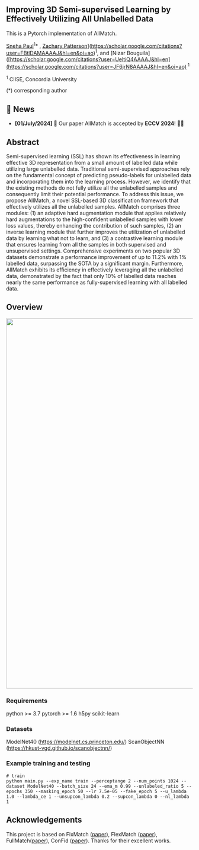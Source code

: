 ## Improving 3D Semi-supervised Learning by Effectively Utilizing All Unlabelled Data
This is a Pytorch implementation of AllMatch.

[Sneha Paul](https://snehaputul.github.io/)<sup>1</sup>\* , [Zachary Patterson]([https://scholar.google.com/citations?user=oMvFn0wAAAAJ&hl=en)](https://scholar.google.com/citations?user=FBtlDAMAAAAJ&hl=en&oi=ao)<sup>1</sup>, and [Nizar Bouguila]([https://scholar.google.com/citations?user=UeltiQ4AAAAJ&hl=en](https://scholar.google.com/citations?user=JF6jrN8AAAAJ&hl=en&oi=ao)<sup> 1</sup>

<sup>1</sup>  CIISE, Concordia University

(*) corresponding author

## 📣 News

- **[01/July/2024]** 🎉 Our paper AllMatch is accepted by **ECCV 2024**! 🥳🥳


## Abstract

Semi-supervised learning (SSL) has shown its effectiveness in learning effective 3D representation from a small amount of labelled data while utilizing large unlabelled data. Traditional semi-supervised approaches rely on the fundamental concept of predicting pseudo-labels for unlabelled data and incorporating them into the learning process. However, we identify that the existing methods do not fully utilize all the unlabelled samples and consequently limit their potential performance. To address this issue, we propose AllMatch, a novel SSL-based 3D classification framework that effectively utilizes all the unlabelled samples. AllMatch comprises three modules: (1) an adaptive hard augmentation module that applies relatively hard augmentations to the high-confident unlabelled samples with lower loss values, thereby enhancing the contribution of such samples, (2) an inverse learning module that further improves the utilization of unlabelled data by learning what not to learn, and (3) a contrastive learning module that ensures learning from all the samples in both supervised and unsupervised settings. Comprehensive experiments on two popular 3D datasets demonstrate a performance improvement of up to 11.2\% with 1\% labelled data, surpassing the SOTA by a significant margin. Furthermore, AllMatch exhibits its efficiency in effectively leveraging all the unlabelled data, demonstrated by the fact that only 10\% of labelled data reaches nearly the same performance as fully-supervised learning with all labelled data.


## Overview

<div  align="center">    
 <img src="./figures/banner.pdf" width = "999"  align=center />
</div>


### Requirements
python >= 3.7
pytorch >= 1.6
h5py
scikit-learn

### Datasets

ModelNet40 (https://modelnet.cs.princeton.edu/)
ScanObjectNN (https://hkust-vgd.github.io/scanobjectnn/)



### Example training and testing
```shell script
# train
python main.py --exp_name train --perceptange 2 --num_points 1024 --dataset ModelNet40 --batch_size 24 --ema_m 0.99 --unlabeled_ratio 5 --epochs 350 --masking_epoch 50 --lr 7.5e-05 --fake_epoch 5 --u_lambda 1.0 --lambda_ce 1 --unsupcon_lambda 0.2 --supcon_lambda 0 --nl_lambda 1
```


## Acknowledgements
This project is based on FixMatch ([paper](https://proceedings.neurips.cc/paper/2020/hash/06964dce9addb1c5cb5d6e3d9838f733-Abstract.html)), FlexMatch ([paper](https://proceedings.neurips.cc/paper/2021/hash/995693c15f439e3d189b06e89d145dd5-Abstract.html)), FullMatch([paper](https://arxiv.org/abs/2303.11066)), ConFid ([paper](https://arxiv.org/abs/2210.10138)). Thanks for their excellent works.



